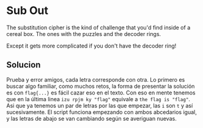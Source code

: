 # Sub Out
The substitution cipher is the kind of challenge that you'd find inside of a cereal box. The ones with the puzzles and the decoder rings.

Except it gets more complicated if you don't have the decoder ring!

## Solucion

Prueba y error amigos, cada letra corresponde con otra. Lo primero es buscar algo familiar, como muchos retos, la forma de presentar la solución es con `flag{...}` es fácil cazar eso en el texto. Con eso en mente tenemos que en la última linea `izu rpjm ky "flag"` equivale a `the flag is "flag"`. Asi que ya tenemos un par de letras por las que empezar, las `i` son `t` y así sucesivamente. El script funciona empezando con ambos abcedarios igual, y las letras de abajo se van cambiando según se averiguan nuevas.

